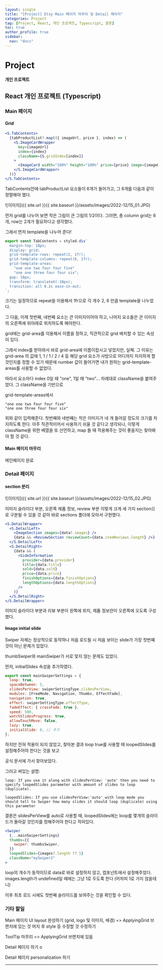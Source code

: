 ```yaml
---
layout: single
title: "[Project] Etsy Main 페이지 마무리 및 Detail 페이지"
categories: Project
tag: [Project, React, 개인 프로젝트, Typescript, 클론]
toc: true
author_profile: true
sidebar:
  nav: "docs"
---
```


# Project

**개인 프로젝트**

## React 개인 프로젝트 (Typescript)

### Main 페이지

#### Grid

```jsx
<S.TabContents>
  {tabProductList?.map(({ imageUrl, price }, index) => (
    <S.ImageCardWrapper
      key={imageUrl}
      index={index}
      className={S.gridIndex[index]}
    >
      <ImageCard width="100%" height="100%" price={price} image={imageUrl} />
    </S.ImageCardWrapper>
  ))}
</S.TabContents>
```

TabContents안에 tabProductList 요소들이 6개가 들어가고, 그 6개를 다음과 같이 정렬해야 했다.

![이미지]({{ site.url }}{{ site.baseurl }}/assets/images/2022-12/15_01.JPG)

먼저 grid를 나누어 보면 작은 그림이 큰 그림의 1/2이다. 그러면, 총 column grid는 6개, row는 2개가 필요하다고 생각했다.

그래서 먼저 template을 나누어 준다!

```jsx
export const TabContents = styled.div`
  margin-top: 18px;
  display: grid;
  grid-template-rows: repeat(2, 1fr);
  grid-template-columns: repeat(6, 1fr);
  grid-template-areas:
    "one one two four four five"
    "one one three four four six";
  gap: 18px;
  transform: translateX(-10px);
  transition: all 0.2s ease-in-out;
`;
```

크기는 일정하므로 repeat을 이용해서 1fr으로 각 개수 2, 6 만큼 template을 나누었다.

그 다음, 이제 첫번째, 네번째 요소는 큰 이미지이어야 하고, 나머지 요소들은 큰 이미지의 오른쪽에 위아래로 위치하도록 해야한다.

grid에는 grid-area를 이용해서 이름을 정하고, 직관적으로 grid 배치할 수 있는 속성이 있다.

그래서 index를 받아와서 바로 grid-area에 이름이랍시고 넣었지만, 실패. 그 이유는 grid-area 의 값에 1, 1 / 1 / 2 / 4 등 해당 grid 요소가 사방으로 어디까지 차지하게 할 것인지를 정할 수 있기 때문에 number 값이 들어가면 내가 원하는 grid-template-areas를 사용할 수 없었다.

따라서 요소마다 index 0일 때 "one", 1일 때 "two"... 차례대로 className을 붙여주었다. 그 className을 기반으로

grid-template-areas에서

```
"one one two four four five"
"one one three four four six"
```

위와 같이 입력해준다. 첫번째와 네번쨰는 작은 이미지가 네 개 들어갈 정도의 크기를 차지하도록 한다. 아주 직관적이어서 사용하기 쉬울 것 같다고 생각되나, 이렇게 className을 위한 배열을 또 선언하고, map 돌 때 적용해주는 것이 좋을지는 찾아봐야 할 것 같다.

#### Main 페이지 마무리

메인페이지 완료

### Detail 페이지

#### section 분리

![이미지]({{ site.url }}{{ site.baseurl }}/assets/images/2022-12/15_02.JPG)

이미지 슬라이더 부분, 오른쪽 제품 정보, review 부분 이렇게 크게 세 가지 section으로 구분될 수 있을 것 같아 바로 sections 폴더에 모아서 구현했다.

```jsx
<S.DetailWrapper>
  <S.DetailLeft>
    <ImageSection images={data?.images} />
    {data && <ReviewSection reviewCount={data.itemReviews.length} />}
  </S.DetailLeft>
  <S.DetailRight>
    {data && (
      <SideInformation
        provider={data.provider}
        title={data.title}
        sold={data.sold}
        price={data.price}
        finishOptions={data.finishOptions}
        lengthOptions={data.lengthOptions}
      />
    )}
  </S.DetailRight>
</S.DetailWrapper>
```

이미지 슬라이더 부분과 리뷰 부분이 왼쪽에 위치, 제품 정보란이 오른쪽에 오도록 구성했다.

#### Image initial slide

Swiper 자체는 정상적으로 동작하나 처음 로드될 시 처음 보이는 slide가 가장 첫번쨰 것이 아닌 문제가 있었다.

thumbSwiper와 mainSwiper가 서로 맞지 않는 문제도 있었다.

먼저, initialSlides 속성을 추가하였다.

```jsx
export const mainSwiperSettings = {
  loop: true,
  spaceBetween: 5,
  slidesPerView: swiperSettingType.slidesPerView,
  modules: [FreeMode, Navigation, Thumbs, EffectFade],
  navigation: true,
  effect: swiperSettingType.effectType,
  fadeEffect: { crossFade: true },
  speed: 500,
  watchSlidesProgress: true,
  allowTouchMove: false,
  lazy: true,
  initialSlide: 0, // 추가
};
```

하지만 전혀 적용이 되지 않았고, 찾아본 결과 loop true를 사용할 때 loopedSlides를 설정해주어야 한다는 것을 보고

공식 문서에 가서 찾아보았다.

그러고 써있는 설명:

```
loop: If you use it along with slidesPerView: 'auto' then you need to specify loopedSlides parameter with amount of slides to loop (duplicate).
```

```
loopedSlides: If you use slidesPerView:'auto' with loop mode you should tell to Swiper how many slides it should loop (duplicate) using this parameter
```

결론은 slidesPerView를 auto로 사용할 때, loopedSlides에는 loop를 몇개의 슬라이드가 돌아갈 것인지를 정해주어야 한다고 적혀있다.

```jsx
<Swiper
  {...mainSwiperSettings}
  thumbs={{
    swiper: thumbsSwiper,
  }}
  loopedSlides={images?.length ?? 1}
  className="mySwiper2"
>
```

loop의 개수가 동적이므로 data로 바로 설정하지 않고, 컴포넌트에서 설정해주었다. images.length가 undefined일 때에는 그냥 1로 두도록 한다 (어차피 1로 가지 않을테니)

이후 최초 로드 시에도 첫번째 슬라이드를 보여주는 것을 확인할 수 있다.

### 기타 할일

Main 페이지 UI layout 완성하기 (grid, logo 및 이미지, 배경) => ApplyingGrid 브랜치에 있는 것 머지 후 style 등 수정할 것 수정하기

ToolTip 마무리 => ApplyingGrid 브랜치에 있음

Detail 페이지 하기 o

Detail 페이지 personalization 하기

<hr>

